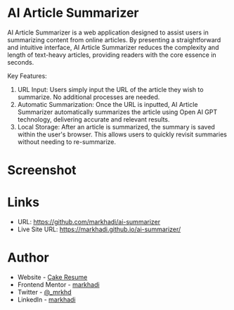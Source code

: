 # AI Article Summarizer

AI Article Summarizer is a web application designed to assist users in summarizing content from online articles. By presenting a straightforward and intuitive interface, AI Article Summarizer reduces the complexity and length of text-heavy articles, providing readers with the core essence in seconds.

Key Features:

1. URL Input: Users simply input the URL of the article they wish to summarize. No additional processes are needed.
2. Automatic Summarization: Once the URL is inputted, AI Article Summarizer automatically summarizes the article using Open AI GPT technology, delivering accurate and relevant results.
3. Local Storage: After an article is summarized, the summary is saved within the user's browser. This allows users to quickly revisit summaries without needing to re-summarize.

# Screenshot

# Links

- URL: https://github.com/markhadi/ai-summarizer
- Live Site URL: https://markhadi.github.io/ai-summarizer/

# Author

- Website - [Cake Resume](https://www.cakeresume.com/markhadi)
- Frontend Mentor - [markhadi](https://www.frontendmentor.io/profile/markhadi)
- Twitter - [@\_mrkhd](https://www.twitter.com/_mrkhd)
- LinkedIn - [markhadi](https://www.linkedin.com/in/markhadi-56386a219/)
